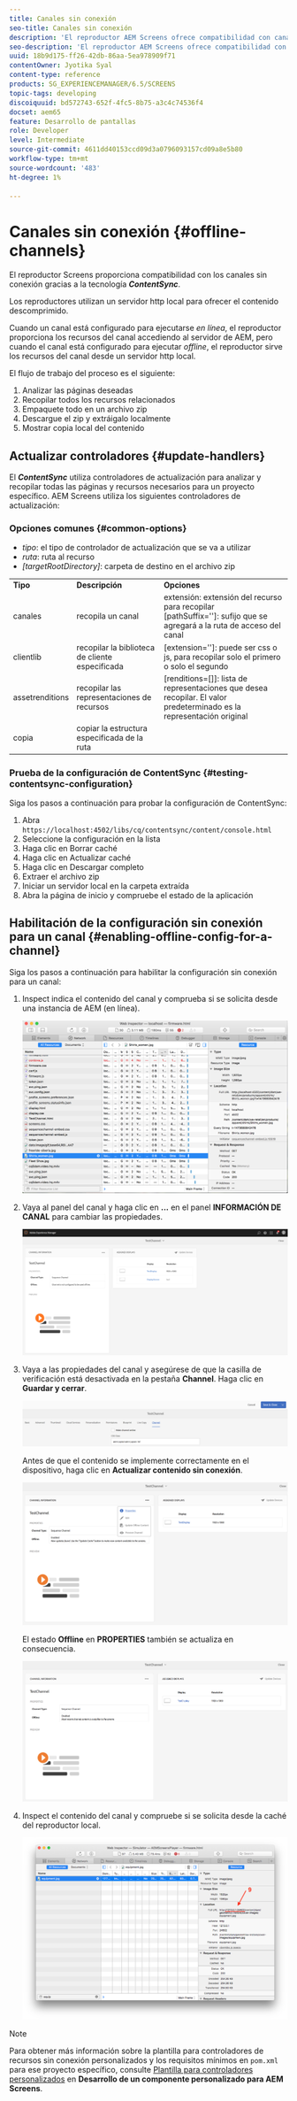 ```yaml
---
title: Canales sin conexión
seo-title: Canales sin conexión
description: 'El reproductor AEM Screens ofrece compatibilidad con canales sin conexión gracias a la tecnología ContentSync. Siga esta página para obtener más información sobre los controladores de actualización y la activación de la configuración sin conexión para un canal.  '
seo-description: 'El reproductor AEM Screens ofrece compatibilidad con canales sin conexión gracias a la tecnología ContentSync. Siga esta página para obtener más información sobre los controladores de actualización y la activación de la configuración sin conexión para un canal.  '
uuid: 18b9d175-ff26-42db-86aa-5ea978909f71
contentOwner: Jyotika Syal
content-type: reference
products: SG_EXPERIENCEMANAGER/6.5/SCREENS
topic-tags: developing
discoiquuid: bd572743-652f-4fc5-8b75-a3c4c74536f4
docset: aem65
feature: Desarrollo de pantallas
role: Developer
level: Intermediate
source-git-commit: 4611dd40153ccd09d3a0796093157cd09a8e5b80
workflow-type: tm+mt
source-wordcount: '483'
ht-degree: 1%

---
```



# Canales sin conexión {#offline-channels}

El reproductor Screens proporciona compatibilidad con los canales sin conexión gracias a la tecnología ***ContentSync***.

Los reproductores utilizan un servidor http local para ofrecer el contenido descomprimido.

Cuando un canal está configurado para ejecutarse *en línea*, el reproductor proporciona los recursos del canal accediendo al servidor de AEM, pero cuando el canal está configurado para ejecutar *offline*, el reproductor sirve los recursos del canal desde un servidor http local.

El flujo de trabajo del proceso es el siguiente:

1. Analizar las páginas deseadas
1. Recopilar todos los recursos relacionados
1. Empaquete todo en un archivo zip
1. Descargue el zip y extráigalo localmente
1. Mostrar copia local del contenido

## Actualizar controladores {#update-handlers}

El ***ContentSync*** utiliza controladores de actualización para analizar y recopilar todas las páginas y recursos necesarios para un proyecto específico. AEM Screens utiliza los siguientes controladores de actualización:

### Opciones comunes {#common-options}

* *tipo*: el tipo de controlador de actualización que se va a utilizar
* *ruta*: ruta al recurso
* *[targetRootDirectory]*: carpeta de destino en el archivo zip

<table>
 <tbody>
  <tr>
   <td><strong>Tipo</strong></td> 
   <td><strong>Descripción</strong></td> 
   <td><strong>Opciones</strong></td> 
  </tr>
  <tr>
   <td>canales</td> 
   <td>recopila un canal</td> 
   <td>extensión: extensión del recurso para recopilar<br /> [pathSuffix='']: sufijo que se agregará a la ruta de acceso del canal<br /> </td> 
  </tr>
  <tr>
   <td>clientlib</td> 
   <td>recopilar la biblioteca de cliente especificada</td> 
   <td>[extension='']: puede ser css o js, para recopilar solo el primero o solo el segundo</td> 
  </tr>
  <tr>
   <td>assetrenditions</td> 
   <td>recopilar las representaciones de recursos</td> 
   <td>[renditions=[]]: lista de representaciones que desea recopilar. El valor predeterminado es la representación original</td> 
  </tr>
  <tr>
   <td>copia</td> 
   <td>copiar la estructura especificada de la ruta</td> 
   <td> </td> 
  </tr>
 </tbody>
</table>

### Prueba de la configuración de ContentSync {#testing-contentsync-configuration}

Siga los pasos a continuación para probar la configuración de ContentSync:

1. Abra `https://localhost:4502/libs/cq/contentsync/content/console.html`
1. Seleccione la configuración en la lista
1. Haga clic en Borrar caché
1. Haga clic en Actualizar caché
1. Haga clic en Descargar completo
1. Extraer el archivo zip
1. Iniciar un servidor local en la carpeta extraída
1. Abra la página de inicio y compruebe el estado de la aplicación

## Habilitación de la configuración sin conexión para un canal {#enabling-offline-config-for-a-channel}

Siga los pasos a continuación para habilitar la configuración sin conexión para un canal:

1. Inspect indica el contenido del canal y comprueba si se solicita desde una instancia de AEM (en línea).

   ![imagen_1-24](assets/chlimage_1-24.png)

1. Vaya al panel del canal y haga clic en **...** en el panel **INFORMACIÓN DE CANAL** para cambiar las propiedades.

   ![chlimage_1-25](assets/chlimage_1-25.png)

1. Vaya a las propiedades del canal y asegúrese de que la casilla de verificación está desactivada en la pestaña **Channel**. Haga clic en **Guardar y cerrar**.

   ![screen_shot_2017-12-19at122422pm](assets/screen_shot_2017-12-19at122422pm.png)

   Antes de que el contenido se implemente correctamente en el dispositivo, haga clic en **Actualizar contenido sin conexión**.

   ![screen_shot_2017-12-19at122637pm](assets/screen_shot_2017-12-19at122637pm.png)

   El estado **Offline** en **PROPERTIES** también se actualiza en consecuencia.

   ![screen_shot_2017-12-19at124735pm](assets/screen_shot_2017-12-19at124735pm.png)

1. Inspect el contenido del canal y compruebe si se solicita desde la caché del reproductor local.

   ![imagen_1-26](assets/chlimage_1-26.png)

>[!NOTE]
>
>Para obtener más información sobre la plantilla para controladores de recursos sin conexión personalizados y los requisitos mínimos en `pom.xml` para ese proyecto específico, consulte [Plantilla para controladores personalizados](/help/user-guide/developing-custom-component-tutorial-develop.md#custom-handlers) en **Desarrollo de un componente personalizado para AEM Screens**.
